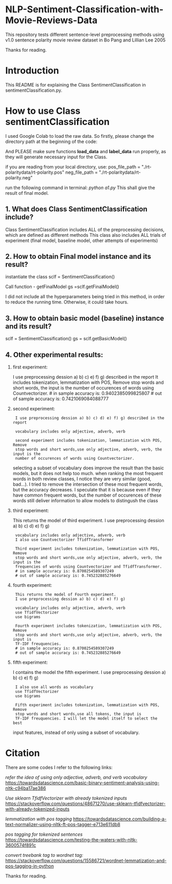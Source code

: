# NLP-Sentiment-Classification-with-Movie-Reviews-Data
This repository tests different sentence-level preprocessing methods using v1.0 sentence polarity movie review dataset in Bo Pang and Lillian Lee 2005

Thanks for reading.

# Introduction

This README is for explaining the Class SentimentClassification
in sentimentClassification.py.


# How to use Class sentimentClassification 

I used Google Colab to load the raw data. So firstly,
please change the directory path at the beginning of the code:

And PLEASE make sure functions **load_data** and **label_data** run
properly, as they will generate necessary input for the Class.

if you are reading from your local directory, use:
pos_file_path =  "./rt-polaritydata/rt-polarity.pos"
neg_file_path =  "./rt-polaritydata/rt-polarity.neg"

run the following command in terminal: 
*python a1.py*
This shall give the result of final model.


## 1. What does Class SentimentClassification include?
Class SentimentClassification includes ALL of the preprocessing decisions,
which are defined as different methods
This class also includes ALL trials of experiment (final model, baseline model, other
attempts of experiments)


## 2. How to obtain Final model instance and its result?

instantiate the class
sclf = SentimentClassification()

Call function - getFinalModel
gs =sclf.getFinalModel()

I did not include all the hyperparameters being tried
in this method, in order to reduce the running time. Otherwise,
it could take hours.


## 3. How to obtain basic model (baseline) instance and its result?

sclf = SentimentClassification()
gs = sclf.getBasicModel()


## 4. Other experimental results:

1) first experiment:
	
	I use preprocessing dession a) b) c) e) f) g) described in the report
        It includes tokenization, lemmatization with POS, Remove
        stop words and short words, the input is the number of occurences of 
        words using Countvectorizer.
        # in sample accuracy is: 0.9402385099825807
        # out of sample accuracy is: 0.7421069084088777

2) second experiment:

        I use preprocessing dession a) b) c) d) e) f) g) described in the report
        
        vocabulary includes only adjective, adverb, verb

        second experiment includes tokenization, lemmatization with POS, Remove
        stop words and short words,use only adjective, adverb, verb, the input is the 
        number of occurences of words using Countvectorizer.

	selecting a subset of vocabulary does improve the result than the basic models,
	but it does not help too much.
	when ranking the most frequent words in both review classes, I notice they are 
	very similar (good, bad…). I tried to remove the intersection of these most frequent
	words, but the accuracy decreases. I speculate that it is because even if they have
	common frequent words, but the number of occurences of these words still deliver 
 	information to allow models to distingush the class

3) third experiment:
	
	This returns the model of third experiment.
        I use preprocessing dession a) b) c) d) e) f) g)
        
        vocabulary includes only adjective, adverb, verb
        I also use Countvectorizer TfidfTransformer

        Third experiment includes tokenization, lemmatization with POS, Remove
        stop words and short words,use only adjective, adverb, verb, the input is the 
        frequencies of words using Countvectorizer and TfidfTransformer.
        # in sample accuracy is: 0.8700254589307249
        # out of sample accuracy is: 0.745232885276649


4) fourth experiment:

        This returns the model of Fourth experiment.
        I use preprocessing dession a) b) c) d) e) f) g)
        
        vocabulary includes only adjective, adverb, verb
        use TfidfVectorizer
        use bigrams

        Fourth experiment includes tokenization, lemmatization with POS, Remove
        stop words and short words,use only adjective, adverb, verb, the input is 
        TF-IDF freuquencies.
        # in sample accuracy is: 0.8700254589307249
        # out of sample accuracy is: 0.745232885276649


5) fifth experiment:
        
	I contains the model the fifth experiment.
        I use preprocessing dession a) b) c) e) f) g)
        
        I also use all words as vocabulary
        use TfidfVectorizer
        use bigrams

        Fifth experiment includes tokenization, lemmatization with POS, Remove
        stop words and short words,use all tokens, the input is 
        TF-IDF freuquencies. I will let the model itself to select the best 
	input features, instead of only using a subset of vocabulary.


# Citation

There are some codes I refer to the following links:

*refer the idea of using only adjective, adverb, and verb vocabulary*
https://towardsdatascience.com/basic-binary-sentiment-analysis-using-nltk-c94ba17ae386

*Use sklearn TfidfVectorizer with already tokenized inputs*
https://stackoverflow.com/questions/48671270/use-sklearn-tfidfvectorizer-with-already-tokenized-inputs

*lemmatization with pos tagging*
https://towardsdatascience.com/building-a-text-normalizer-using-nltk-ft-pos-tagger-e713e611db8

*pos tagging for tokenized sentences*
https://towardsdatascience.com/testing-the-waters-with-nltk-3600574f891c

*convert treebank tag to wordnet tag:*
https://stackoverflow.com/questions/15586721/wordnet-lemmatization-and-pos-tagging-in-python



Thanks for reading.
